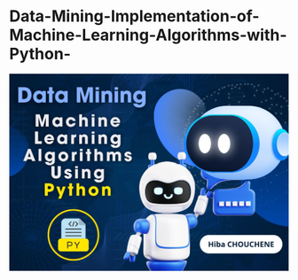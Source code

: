 # Data-Mining-Implementation-of-Machine-Learning-Algorithms-with-Python-


![ML Algos Using Python](ml_algos.jpg)